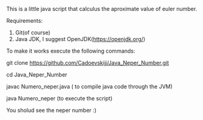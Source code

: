 This is a little java script that calculus the aproximate value of euler number.

Requirements:
1) Git(of course)
2) Java JDK, I suggest OpenJDK(https://openjdk.org/) 


To make it works execute the following commands:

git clone https://github.com/Cadoevskijj/Java_Neper_Number.git

cd Java_Neper_Number

javac Numero_neper.java ( to compile java code through the JVM)

java Numero_neper (to execute the script)

You sholud see the neper number :)
